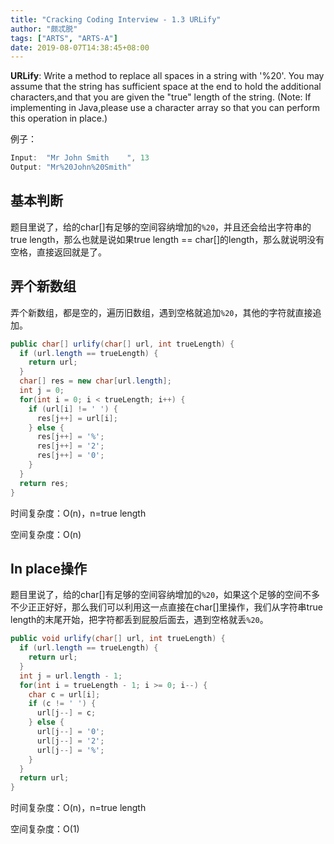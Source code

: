 ```yaml
---
title: "Cracking Coding Interview - 1.3 URLify"
author: "颇忒脱"
tags: ["ARTS", "ARTS-A"]
date: 2019-08-07T14:38:45+08:00
---
```


<!--more-->

**URLify**: Write a method to replace all spaces in a string with '%20'. You may assume that the string has sufficient space at the end to hold the additional characters,and that you are given the "true" length of the string. (Note: If implementing in Java,please use a character array so that you can perform this operation in place.)

例子：

```java
Input:  "Mr John Smith    ", 13
Output: "Mr%20John%20Smith"
```

## 基本判断

题目里说了，给的char[]有足够的空间容纳增加的`%20`，并且还会给出字符串的true length，那么也就是说如果true length == char[]的length，那么就说明没有空格，直接返回就是了。

## 弄个新数组

弄个新数组，都是空的，遍历旧数组，遇到空格就追加`%20`，其他的字符就直接追加。

```java
public char[] urlify(char[] url, int trueLength) {
  if (url.length == trueLength) {
    return url;
  }
  char[] res = new char[url.length];
  int j = 0;
  for(int i = 0; i < trueLength; i++) {
    if (url[i] != ' ') {
      res[j++] = url[i];
    } else {
      res[j++] = '%';
      res[j++] = '2';
      res[j++] = '0';
    }
  }
  return res;
}
```

时间复杂度：O(n)，n=true length

空间复杂度：O(n)

## In place操作

题目里说了，给的char[]有足够的空间容纳增加的`%20`，如果这个足够的空间不多不少正正好好，那么我们可以利用这一点直接在char[]里操作，我们从字符串true length的末尾开始，把字符都丢到屁股后面去，遇到空格就丢`%20`。

```java
public void urlify(char[] url, int trueLength) {
  if (url.length == trueLength) {
    return url;
  }
  int j = url.length - 1;
  for(int i = trueLength - 1; i >= 0; i--) {
    char c = url[i];
    if (c != ' ') {
      url[j--] = c;
    } else {
      url[j--] = '0';
      url[j--] = '2';
      url[j--] = '%';
    }
  }
  return url;
}
```

时间复杂度：O(n)，n=true length

空间复杂度：O(1)